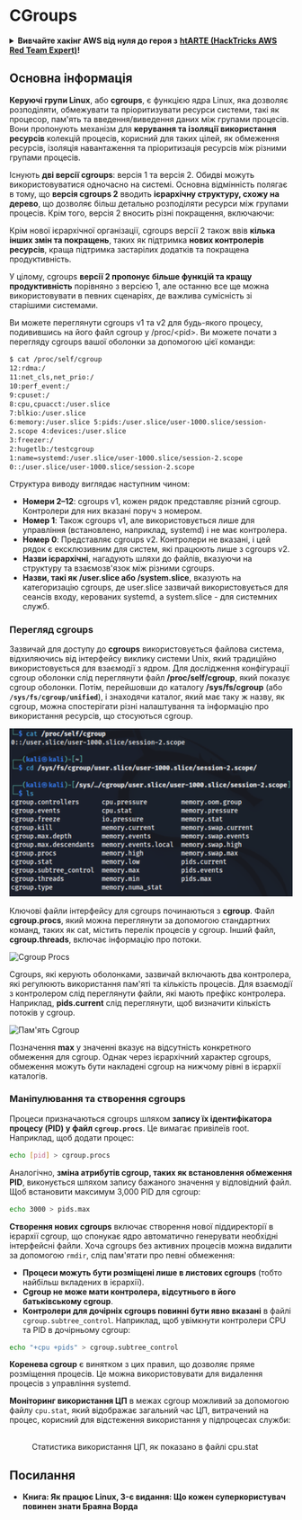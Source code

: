 # CGroups

<details>

<summary><strong>Вивчайте хакінг AWS від нуля до героя з</strong> <a href="https://training.hacktricks.xyz/courses/arte"><strong>htARTE (HackTricks AWS Red Team Expert)</strong></a><strong>!</strong></summary>

Інші способи підтримки HackTricks:

* Якщо ви хочете побачити **рекламу вашої компанії на HackTricks** або **завантажити HackTricks у форматі PDF**, перевірте [**ПЛАНИ ПІДПИСКИ**](https://github.com/sponsors/carlospolop)!
* Отримайте [**офіційний PEASS & HackTricks мерч**](https://peass.creator-spring.com)
* Відкрийте для себе [**Сім'ю PEASS**](https://opensea.io/collection/the-peass-family), нашу колекцію ексклюзивних [**NFT**](https://opensea.io/collection/the-peass-family)
* **Приєднуйтесь до** 💬 [**групи Discord**](https://discord.gg/hRep4RUj7f) або [**групи Telegram**](https://t.me/peass) або **слідкуйте** за нами на **Twitter** 🐦 [**@carlospolopm**](https://twitter.com/hacktricks_live)**.**
* **Поділіться своїми хакерськими трюками, надсилайте PR до** [**HackTricks**](https://github.com/carlospolop/hacktricks) **і** [**HackTricks Cloud**](https://github.com/carlospolop/hacktricks-cloud) **репозиторіїв**.

</details>

## Основна інформація

**Керуючі групи Linux**, або **cgroups**, є функцією ядра Linux, яка дозволяє розподіляти, обмежувати та пріоритизувати ресурси системи, такі як процесор, пам'ять та введення/виведення даних між групами процесів. Вони пропонують механізм для **керування та ізоляції використання ресурсів** колекцій процесів, корисний для таких цілей, як обмеження ресурсів, ізоляція навантаження та пріоритизація ресурсів між різними групами процесів.

Існують **дві версії cgroups**: версія 1 та версія 2. Обидві можуть використовуватися одночасно на системі. Основна відмінність полягає в тому, що **версія cgroups 2** вводить **ієрархічну структуру, схожу на дерево**, що дозволяє більш детально розподіляти ресурси між групами процесів. Крім того, версія 2 вносить різні покращення, включаючи:

Крім нової ієрархічної організації, cgroups версії 2 також ввів **кілька інших змін та покращень**, таких як підтримка **нових контролерів ресурсів**, краща підтримка застарілих додатків та покращена продуктивність.

У цілому, cgroups **версії 2 пропонує більше функцій та кращу продуктивність** порівняно з версією 1, але останню все ще можна використовувати в певних сценаріях, де важлива сумісність зі старішими системами.

Ви можете переглянути cgroups v1 та v2 для будь-якого процесу, подивившись на його файл cgroup у /proc/\<pid>. Ви можете почати з перегляду cgroups вашої оболонки за допомогою цієї команди:
```shell-session
$ cat /proc/self/cgroup
12:rdma:/
11:net_cls,net_prio:/
10:perf_event:/
9:cpuset:/
8:cpu,cpuacct:/user.slice
7:blkio:/user.slice
6:memory:/user.slice 5:pids:/user.slice/user-1000.slice/session-2.scope 4:devices:/user.slice
3:freezer:/
2:hugetlb:/testcgroup
1:name=systemd:/user.slice/user-1000.slice/session-2.scope
0::/user.slice/user-1000.slice/session-2.scope
```
Структура виводу виглядає наступним чином:

- **Номери 2–12**: cgroups v1, кожен рядок представляє різний cgroup. Контролери для них вказані поруч з номером.
- **Номер 1**: Також cgroups v1, але використовується лише для управління (встановлено, наприклад, systemd) і не має контролера.
- **Номер 0**: Представляє cgroups v2. Контролери не вказані, і цей рядок є ексклюзивним для систем, які працюють лише з cgroups v2.
- **Назви ієрархічні**, нагадують шляхи до файлів, вказуючи на структуру та взаємозв'язок між різними cgroups.
- **Назви, такі як /user.slice або /system.slice**, вказують на категоризацію cgroups, де user.slice зазвичай використовується для сеансів входу, керованих systemd, а system.slice - для системних служб.

### Перегляд cgroups

Зазвичай для доступу до **cgroups** використовується файлова система, відхиляючись від інтерфейсу виклику системи Unix, який традиційно використовується для взаємодії з ядром. Для дослідження конфігурації cgroup оболонки слід переглянути файл **/proc/self/cgroup**, який показує cgroup оболонки. Потім, перейшовши до каталогу **/sys/fs/cgroup** (або **`/sys/fs/cgroup/unified`**), і знаходячи каталог, який має таку ж назву, як cgroup, можна спостерігати різні налаштування та інформацію про використання ресурсів, що стосуються cgroup.

![Файлова система Cgroup](../../../.gitbook/assets/image%20(10)%20(2)%20(2).png)

Ключові файли інтерфейсу для cgroups починаються з **cgroup**. Файл **cgroup.procs**, який можна переглянути за допомогою стандартних команд, таких як cat, містить перелік процесів у cgroup. Інший файл, **cgroup.threads**, включає інформацію про потоки.

![Cgroup Procs](../../../.gitbook/assets/image%20(1)%20(1)%20(5).png)

Cgroups, які керують оболонками, зазвичай включають два контролера, які регулюють використання пам'яті та кількість процесів. Для взаємодії з контролером слід переглянути файли, які мають префікс контролера. Наприклад, **pids.current** слід переглянути, щоб визначити кількість потоків у cgroup.

![Пам'ять Cgroup](../../../.gitbook/assets/image%20(3)%20(5).png)

Позначення **max** у значенні вказує на відсутність конкретного обмеження для cgroup. Однак через ієрархічний характер cgroups, обмеження можуть бути накладені cgroup на нижчому рівні в ієрархії каталогів.


### Маніпулювання та створення cgroups

Процеси призначаються cgroups шляхом **запису їх ідентифікатора процесу (PID) у файл `cgroup.procs`**. Це вимагає привілеїв root. Наприклад, щоб додати процес:
```bash
echo [pid] > cgroup.procs
```
Аналогічно, **зміна атрибутів cgroup, таких як встановлення обмеження PID**, виконується шляхом запису бажаного значення у відповідний файл. Щоб встановити максимум 3,000 PID для cgroup:
```bash
echo 3000 > pids.max
```
**Створення нових cgroups** включає створення нової піддиректорії в ієрархії cgroup, що спонукає ядро автоматично генерувати необхідні інтерфейсні файли. Хоча cgroups без активних процесів можна видалити за допомогою `rmdir`, слід пам'ятати про певні обмеження:

- **Процеси можуть бути розміщені лише в листових cgroups** (тобто найбільш вкладених в ієрархії).
- **Cgroup не може мати контролера, відсутнього в його батьківському cgroup**.
- **Контролери для дочірніх cgroups повинні бути явно вказані** в файлі `cgroup.subtree_control`. Наприклад, щоб увімкнути контролери CPU та PID в дочірньому cgroup:
```bash
echo "+cpu +pids" > cgroup.subtree_control
```
**Коренева cgroup** є винятком з цих правил, що дозволяє пряме розміщення процесів. Це можна використовувати для видалення процесів з управління systemd.

**Моніторинг використання ЦП** в межах cgroup можливий за допомогою файлу `cpu.stat`, який відображає загальний час ЦП, витрачений на процес, корисний для відстеження використання у підпроцесах служби:

<figure><img src="../../../.gitbook/assets/image (2) (6) (3).png" alt=""><figcaption>Статистика використання ЦП, як показано в файлі cpu.stat</figcaption></figure>

## Посилання
* **Книга: Як працює Linux, 3-є видання: Що кожен суперкористувач повинен знати Браяна Ворда**
